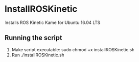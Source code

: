 # InstallROSKinetic
Installs ROS Kinetic Kame for Ubuntu 16.04 LTS

## Running the script
1) Make script executable: sudo chmod +x installROSKinetic.sh
2) Run ./installROSKinetic.sh
